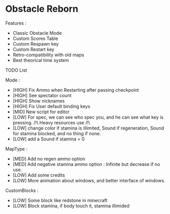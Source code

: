 # Obstacle Reborn

Features :
- Classic Obstacle Mode
- Custom Scores Table
- Custom Respawn key
- Custom Restart key
- Retro-compatibility with old maps
- Best theorical time system


TODO List

Mode :
- [HIGH] Fix Ammo when Restarting after passing checkpoint
- [HIGH] See spectator count
- [HIGH] Show nicknames
- [HIGH] Fix User default binding keys
- [MID] New script for editor
- [LOW] For spec, we can see who spec you, and he can see what key is pressing. /!\ Heavy resources use /!\
- [LOW] change color if stamina is illimited, Sound if regeneration, Sound for stamina blocked, and no thing if none.
- [LOW] add a Sound if stamina = 0

MapType :
- [MED] Add no regen ammo option
- [MED] Add negative stamina ammo option : Infinite but decrease if no use.
- [LOW] Add some credits
- [LOW] More animation about windows, and better interface of windows.

CustomBlocks :
- [LOW] Some block like redstone in minecraft
- [LOW] Block stamina, if body touch it, stamina illimided
